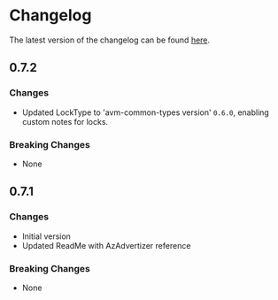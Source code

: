# Changelog

The latest version of the changelog can be found [here](https://github.com/Azure/bicep-registry-modules/blob/main/avm/res/insights/private-link-scope/CHANGELOG.md).

## 0.7.2

### Changes

- Updated LockType to 'avm-common-types version' `0.6.0`, enabling custom notes for locks.

### Breaking Changes

- None

## 0.7.1

### Changes

- Initial version
- Updated ReadMe with AzAdvertizer reference

### Breaking Changes

- None
